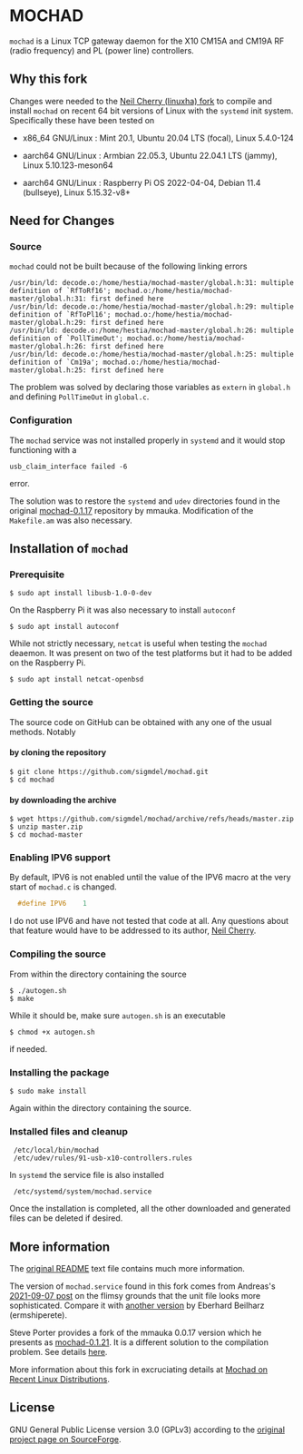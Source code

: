 # MOCHAD

`mochad` is a Linux TCP gateway daemon for the X10 CM15A and CM19A RF (radio frequency) and
PL (power line) controllers. 


## Why this fork

Changes were needed to the [Neil Cherry (linuxha) fork](https://github.com/linuxha/mochad) to compile and install `mochad` on recent 64 bit versions of Linux with the `systemd` init system. Specifically these have been tested on 

- x86_64 GNU/Linux : Mint 20.1, Ubuntu 20.04 LTS (focal), Linux 5.4.0-124

- aarch64 GNU/Linux : Armbian 22.05.3, Ubuntu 22.04.1 LTS (jammy), Linux 5.10.123-meson64 

- aarch64 GNU/Linux : Raspberry Pi OS 2022-04-04, Debian 11.4 (bullseye), Linux 5.15.32-v8+

## Need for Changes

### Source

`mochad` could not be built because of the following linking errors

    /usr/bin/ld: decode.o:/home/hestia/mochad-master/global.h:31: multiple definition of `RfToRf16'; mochad.o:/home/hestia/mochad-master/global.h:31: first defined here
    /usr/bin/ld: decode.o:/home/hestia/mochad-master/global.h:29: multiple definition of `RfToPl16'; mochad.o:/home/hestia/mochad-master/global.h:29: first defined here
    /usr/bin/ld: decode.o:/home/hestia/mochad-master/global.h:26: multiple definition of `PollTimeOut'; mochad.o:/home/hestia/mochad-master/global.h:26: first defined here
    /usr/bin/ld: decode.o:/home/hestia/mochad-master/global.h:25: multiple definition of `Cm19a'; mochad.o:/home/hestia/mochad-master/global.h:25: first defined here

The problem was solved by declaring those variables as `extern` in `global.h` and defining `PollTimeOut` in `global.c`.

### Configuration

The `mochad` service was not installed properly in `systemd` and it would stop functioning with a 

    usb_claim_interface failed -6

error. 

The solution was to restore the `systemd` and `udev` directories found in the original [mochad-0.1.17](https://sourceforge.net/projects/mochad/files/) repository by mmauka. Modification of the `Makefile.am` was also necessary.


## Installation of `mochad`

### Prerequisite

    $ sudo apt install libusb-1.0-0-dev

On the Raspberry Pi it was also necessary to install `autoconf`

    $ sudo apt install autoconf

While not strictly necessary, `netcat` is useful when testing the `mochad` deaemon. It was present on two of the test platforms but it had to be added on the Raspberry Pi.    

    $ sudo apt install netcat-openbsd

### Getting the source

The source code on GitHub can be obtained with any one of the usual methods. Notably

#### by cloning the repository

    $ git clone https://github.com/sigmdel/mochad.git
    $ cd mochad


#### by downloading the archive

    $ wget https://github.com/sigmdel/mochad/archive/refs/heads/master.zip
    $ unzip master.zip
    $ cd mochad-master
   

### Enabling IPV6 support

By default, IPV6 is not enabled until the value of the IPV6 macro at the very start of `mochad.c` is changed.

```c
  #define IPV6    1
```
I do not use IPV6 and have not tested that code at all. Any questions about that feature would have to be addressed to its author, [Neil Cherry](https://github.com/linuxha/mochad).

### Compiling the source

From within the directory containing the source

    $ ./autogen.sh
    $ make


While it should be, make sure `autogen.sh` is an executable

    $ chmod +x autogen.sh 

if needed.    

### Installing the package

    $ sudo make install

Again within the directory containing the source.

### Installed files and cleanup

     /etc/local/bin/mochad
     /etc/udev/rules/91-usb-x10-controllers.rules


In `systemd` the service file is also installed

     /etc/systemd/system/mochad.service 


Once the installation is completed, all the other downloaded and generated files can be deleted if desired.

## More information

The [original README](README) text file contains much more information.

The version of `mochad.service` found in this fork comes from Andreas's [2021-09-07 post](https://sourceforge.net/p/mochad/discussion/1320002/thread/764dd1ce44/#76e9) on the flimsy grounds that the unit file looks more sophisticated. Compare it with [another version](https://github.com/ermshiperete/mochad/blob/master/systemd/mochad.service) by Eberhard Beilharz (ermshiperete).

Steve Porter provides a fork of the mmauka 0.0.17 version which he presents as [mochad-0.1.21](https://sourceforge.net/p/mochad/discussion/1320002/thread/9e758b6afc/7c52/attachment/mochad-0.1.21.tgz). It is a different solution to the compilation problem. See details [here](https://sourceforge.net/p/mochad/discussion/1320002/thread/9e758b6afc/).

More information about this fork in excruciating details at [Mochad on Recent Linux Distributions](https://sigmdel.ca/michel/ha/domoticz/mochad_on_recent_linux_distro_en.html).

## License

GNU General Public License version 3.0 (GPLv3) according to the [original project page on SourceForge](https://sourceforge.net/projects/mochad/).
